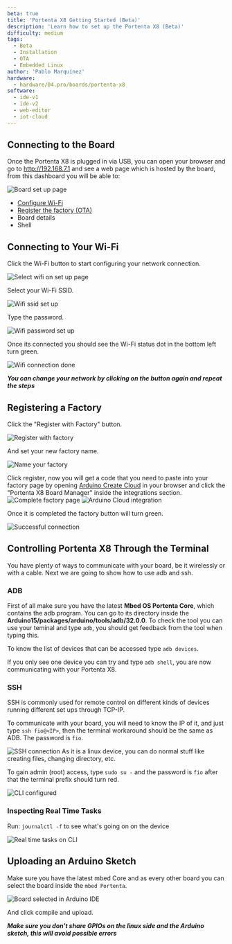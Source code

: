 ```yaml
---
beta: true
title: 'Portenta X8 Getting Started (Beta)'
description: 'Learn how to set up the Portenta X8 (Beta)'
difficulty: medium
tags:
  - Beta
  - Installation
  - OTA
  - Embedded Linux
author: 'Pablo Marquínez'
hardware:
  - hardware/04.pro/boards/portenta-x8
software:
  - ide-v1
  - ide-v2
  - web-editor
  - iot-cloud
---
```


## Connecting to the Board

Once the Portenta X8 is plugged in via USB, you can open your browser and go to http://192.168.7.1 and see a web page which is hosted by the board, from this dashboard you will be able to:

![Board set up page](assets/x8-oob-main.png)


* [Configure Wi-Fi](#connecting-to-your-wi-fi)
* [Register the factory (OTA)](#registering-a-factory)
* Board details
* Shell

## Connecting to Your Wi-Fi

Click the Wi-Fi button to start configuring your network connection.

![Select wifi on set up page](assets/x8-oob-main-wifi.png)

Select your Wi-Fi SSID.

![Wifi ssid set up](assets/x8-oob-wifi-ssid.png)

Type the password.

![Wifi password set up](assets/x8-oob-wifi-pass.png)

Once its connected you should see the Wi-Fi status dot in the bottom left turn green.

![Wifi connection done](assets/x8-oob-wifi-sucess.png)


***You can change your network by clicking on the button again and repeat the steps***

## Registering a Factory

Click the "Register with Factory" button.

![Register with factory](assets/x8-oob-main-factory.png)

And set your new factory name.

![Name your factory](assets/x8-oob-factory-name.png)

Click register, now you will get a code that you need to paste into your factory page by opening [Arduino Create Cloud](https://create.arduino.cc) in your browser and click the "Portenta X8 Board Manager" inside the integrations section.
![Complete factory page](assets/x8-oob-factory-register.png)
![Arduino Cloud integration](assets/cloud-main.png)

Once it is completed the factory button will turn green.

![Successful connection](assets/x8-oob-wifi-sucess.png)


## Controlling Portenta X8 Through the Terminal

You have plenty of ways to communicate with your board, be it wirelessly or with a cable. Next we are going to show how to use adb and ssh.

### ADB

First of all make sure you have the latest **Mbed OS Portenta Core**, which contains the adb program.
You can go to its directory inside the **Arduino15/packages/arduino/tools/adb/32.0.0**. To check the tool you can use your teminal and type `adb`, you should get feedback from the tool when typing this.

To know the list of devices that can be accessed type `adb devices`.

If you only see one device you can try and type `adb shell`, you are now communicating with your Portenta X8.

### SSH

SSH is commonly used for remote control on different kinds of devices running different set ups through TCP-IP.

To communicate with your board, you will need to know the IP of it, and just type `ssh fio@<IP>`, then the terminal workaround should be the same as ADB. The password is `fio`.

![SSH connection](assets/ssh-connection.png)
As it is a linux device, you can do normal stuff like creating files, changing directory, etc.

To gain admin (root) access, type `sudo su -` and the password is `fio`  after that the terminal prefix should turn red.

![CLI configured](assets/ssh-connection-admin.png)

### Inspecting Real Time Tasks

Run: `journalctl -f` to see what's going on on the device

![Real time tasks on CLI](assets/command-journalctl.png)

## Uploading an Arduino Sketch

Make sure you have the latest mbed Core and as every other board you can select the board inside the `mbed Portenta`.

![Board selected in Arduino IDE](assets/IDE-boards.png)

And click compile and upload.

***Make sure you don't share GPIOs on the linux side and the Arduino sketch, this will avoid possible errors***
